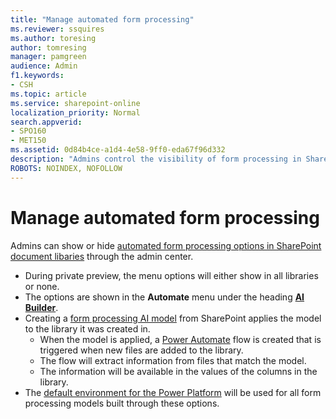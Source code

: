 ```yaml
---
title: "Manage automated form processing"
ms.reviewer: ssquires
ms.author: toresing
author: tomresing
manager: pamgreen
audience: Admin
f1.keywords:
- CSH
ms.topic: article
ms.service: sharepoint-online
localization_priority: Normal
search.appverid:
- SPO160
- MET150
ms.assetid: 0d84b4ce-a1d4-4e58-9ff0-eda67f96d332
description: "Admins control the visibility of form processing in SharePoint document libaries through the admin center."
ROBOTS: NOINDEX, NOFOLLOW
---
```


# Manage automated form processing

Admins can show or hide [automated form processing options in SharePoint document libaries](https://support.office.com/article/form-processing-in-sharepoint-cecf236f-224d-4630-9082-b5c79e0cd59a) through the admin center. 

* During private preview, the menu options will either show in all libraries or none.
* The options are shown in the **Automate** menu under the heading **[AI Builder](https://docs.microsoft.com/ai-builder/overview)**.
* Creating a [form processing AI model](https://docs.microsoft.com/ai-builder/form-processing-model-overview) from SharePoint applies the model to the library it was created in. 
  * When the model is applied, a [Power Automate](https://docs.microsoft.com/power-automate/getting-started) flow is created that is triggered when new files are added to the library.
  * The flow will extract information from files that match the model. 
  * The information will be available in the values of the columns in the library. 
* The [default environment for the Power Platform](https://docs.microsoft.com/power-platform/admin/environments-overview#the-default-environment) will be used for all form processing models built through these options.
